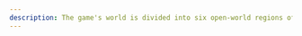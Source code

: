 ```yaml
---
description: The game's world is divided into six open-world regions of varying size. These are White Orchard, the Royal Palace in Vizima, Velen and Novigrad, Skellige, the Kaer Morhen valley, and the duchy of Toussaint. These regions are independent of one another and travel between them is only possible by fast-travel or story progression, while travel within a certain region is possible by any means. Velen and Novigrad, while considered two distinct regions on the world map, are in fact combined into one large region that can be traversed without fast-travelling.
---
```

